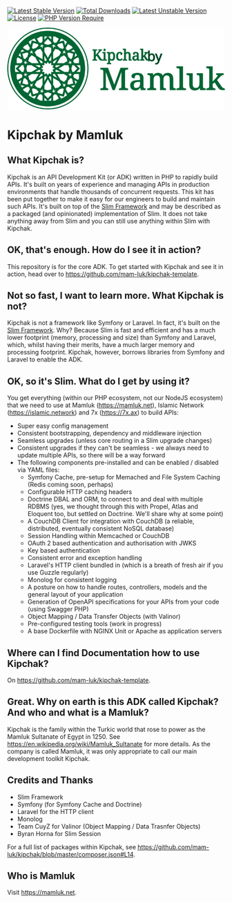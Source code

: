 [![Latest Stable Version](https://poser.pugx.org/mamluk/kipchak/v)](https://packagist.org/packages/mamluk/kipchak) [![Total Downloads](https://poser.pugx.org/mamluk/kipchak/downloads)](https://packagist.org/packages/mamluk/kipchak) [![Latest Unstable Version](https://poser.pugx.org/mamluk/kipchak/v/unstable)](https://packagist.org/packages/mamluk/kipchak) [![License](https://poser.pugx.org/mamluk/kipchak/license)](https://packagist.org/packages/mamluk/kipchak) [![PHP Version Require](https://poser.pugx.org/mamluk/kipchak/require/php)](https://packagist.org/packages/mamluk/kipchak)

<img src=".mamluk/logo.svg" alt="Kipchak by Mamluk" title="Kipchak by Mamluk - an API Toolkit" />

# Kipchak by Mamluk

## What Kipchak is?

Kipchak is an API Development Kit (or ADK) written in PHP to rapidly build APIs. It's built on years of experience
and managing APIs in production environments that handle thousands of concurrent requests. This kit has
been put together to make it easy for our engineers to build and maintain such APIs. 
It's built on top of the <a href="https://www.slimframework.com/" target="_blank">Slim Framework</a> and 
may be described as a packaged (and opinionated) implementation of Slim. 
It does not take anything away from Slim and you can still use anything within Slim with Kipchak.

## OK, that's enough. How do I see it in action?
This repository is for the core ADK. To get started with Kipchak and see it in action, 
head over to https://github.com/mam-luk/kipchak-template.

## Not so fast, I want to learn more. What Kipchak is not?
Kipchak is not a framework like Symfony or Laravel. In fact, it's built on the 
<a href="https://www.slimframework.com/" target="_blank">Slim Framework</a>. Why? 
Because Slim is fast and efficient and has a much lower footprint (memory, processing and size) than Symfony 
and Laravel, which, whilst having their merits, have a much larger memory and processing footprint. 
Kipchak, however, borrows libraries from Symfony and Laravel to enable the ADK.

## OK, so it's Slim. What do I get by using it?
You get everything (within our PHP ecosystem, not our NodeJS ecosystem) that we need to use at Mamluk (https://mamluk.net), Islamic Network (https://islamic.network) and 7x (https://7x.ax) to build APIs:

* Super easy config management
* Consistent bootstrapping, dependency and middleware injection
* Seamless upgrades (unless core routing in a Slim upgrade changes)
* Consistent upgrades if they can't be seamless - we always need to update multiple APIs, so there will be a way forward
* The following components pre-installed and can be enabled / disabled via YAML files:
  * Symfony Cache, pre-setup for Memached and File System Caching (Redis coming soon, perhaps)
  * Configurable HTTP caching headers
  * Doctrine DBAL and ORM, to connect to and deal with multiple RDBMS (yes, we thought through this with Propel, Atlas and Eloquent too, but settled on Doctrine. We'll share why at some point)
  * A CouchDB Client for integration with CouchDB (a reliable, distributed, eventually consistent NoSQL database)
  * Session Handling within Memcached or CouchDB
  * OAuth 2 based authentication and authorisation with JWKS
  * Key based authentication
  * Consistent error and exception handling
  * Laravel's HTTP client bundled in (which is a breath of fresh air if you use Guzzle regularly)
  * Monolog for consistent logging
  * A posture on how to handle routes, controllers, models and the general layout of your application
  * Generation of OpenAPI specifications for your APIs from your code (using Swagger PHP)
  * Object Mapping / Data Transfer Objects (with Valinor) 
  * Pre-configured testing tools (work in progress)
  * A base Dockerfile with NGINX Unit or Apache as application servers

## Where can I find Documentation how to use Kipchak?

On https://github.com/mam-luk/kipchak-template.

## Great. Why on earth is this ADK called Kipchak? And who and what is a Mamluk?

Kipchak is the family within the Turkic world that rose to power as the Mamluk Sultanate of Egypt in 1250. See https://en.wikipedia.org/wiki/Mamluk_Sultanate for more details. As the company is called Mamluk, it was only appropriate to call our main development toolkit Kipchak.

## Credits and Thanks

* Slim Framework
* Symfony (for Symfony Cache and Doctrine)
* Laravel for the HTTP client
* Monolog
* Team CuyZ for Valinor (Object Mapping / Data Trasnfer Objects)
* Byran Horna for Slim Session

For a full list of packages within Kipchak, see https://github.com/mam-luk/kipchak/blob/master/composer.json#L14.

## Who is Mamluk

Visit https://mamluk.net.

